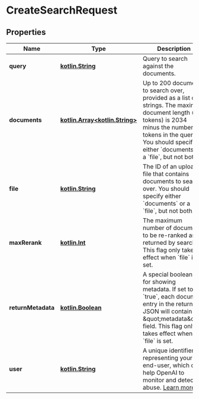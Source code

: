 # CreateSearchRequest

## Properties
Name | Type | Description | Notes
------------ | ------------- | ------------- | -------------
**query** | [**kotlin.String**](.md) | Query to search against the documents. | 
**documents** | [**kotlin.Array&lt;kotlin.String&gt;**](.md) | Up to 200 documents to search over, provided as a list of strings.  The maximum document length (in tokens) is 2034 minus the number of tokens in the query.  You should specify either &#x60;documents&#x60; or a &#x60;file&#x60;, but not both.  |  [optional]
**file** | [**kotlin.String**](.md) | The ID of an uploaded file that contains documents to search over.  You should specify either &#x60;documents&#x60; or a &#x60;file&#x60;, but not both.  |  [optional]
**maxRerank** | [**kotlin.Int**](.md) | The maximum number of documents to be re-ranked and returned by search.  This flag only takes effect when &#x60;file&#x60; is set.  |  [optional]
**returnMetadata** | [**kotlin.Boolean**](.md) | A special boolean flag for showing metadata. If set to &#x60;true&#x60;, each document entry in the returned JSON will contain a \&quot;metadata\&quot; field.  This flag only takes effect when &#x60;file&#x60; is set.  |  [optional]
**user** | [**kotlin.String**](.md) | A unique identifier representing your end-user, which can help OpenAI to monitor and detect abuse. [Learn more](/docs/guides/safety-best-practices/end-user-ids).  |  [optional]
